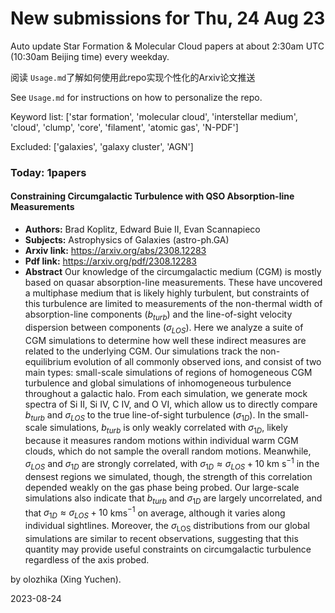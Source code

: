 # New submissions for Thu, 24 Aug 23
Auto update Star Formation & Molecular Cloud papers at about 2:30am UTC (10:30am Beijing time) every weekday.


阅读 `Usage.md`了解如何使用此repo实现个性化的Arxiv论文推送

See `Usage.md` for instructions on how to personalize the repo. 


Keyword list: ['star formation', 'molecular cloud', 'interstellar medium', 'cloud', 'clump', 'core', 'filament', 'atomic gas', 'N-PDF']


Excluded: ['galaxies', 'galaxy cluster', 'AGN']


### Today: 1papers 
#### Constraining Circumgalactic Turbulence with QSO Absorption-line  Measurements
 - **Authors:** Brad Koplitz, Edward Buie II, Evan Scannapieco
 - **Subjects:** Astrophysics of Galaxies (astro-ph.GA)
 - **Arxiv link:** https://arxiv.org/abs/2308.12283
 - **Pdf link:** https://arxiv.org/pdf/2308.12283
 - **Abstract**
 Our knowledge of the circumgalactic medium (CGM) is mostly based on quasar absorption-line measurements. These have uncovered a multiphase medium that is likely highly turbulent, but constraints of this turbulence are limited to measurements of the non-thermal width of absorption-line components ($b_{turb}$) and the line-of-sight velocity dispersion between components ($\sigma_{LOS}$). Here we analyze a suite of CGM simulations to determine how well these indirect measures are related to the underlying CGM. Our simulations track the non-equilibrium evolution of all commonly observed ions, and consist of two main types: small-scale simulations of regions of homogeneous CGM turbulence and global simulations of inhomogeneous turbulence throughout a galactic halo. From each simulation, we generate mock spectra of Si II, Si IV, C IV, and O VI, which allow us to directly compare $b_{turb}$ and $\sigma_{LOS}$ to the true line-of-sight turbulence ($\sigma_{1D}$). In the small-scale simulations, $b_{turb}$ is only weakly correlated with $\sigma_{1D}$, likely because it measures random motions within individual warm CGM clouds, which do not sample the overall random motions. Meanwhile, $\sigma_{LOS}$ and $\sigma_{1D}$ are strongly correlated, with $\sigma_{1D}\approx\sigma_{LOS}+10$ km s$^{-1}$ in the densest regions we simulated, though, the strength of this correlation depended weakly on the gas phase being probed. Our large-scale simulations also indicate that $b_{turb}$ and $\sigma_{1D}$ are largely uncorrelated, and that $\sigma_{1D}\approx\sigma_{LOS}+10$ kms$^{-1}$ on average, although it varies along individual sightlines. Moreover, the $\sigma_\mathrm{LOS}$ distributions from our global simulations are similar to recent observations, suggesting that this quantity may provide useful constraints on circumgalactic turbulence regardless of the axis probed.


by olozhika (Xing Yuchen). 


2023-08-24
